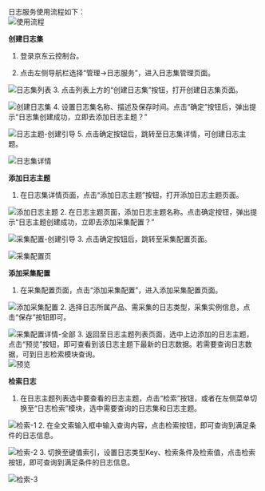 日志服务使用流程如下：  
![使用流程](https://raw.githubusercontent.com/luolei-laurel/cn-1/patch-1/image/LogService/sylc.png)

**创建日志集**

1.	登录京东云控制台。

2.	点击左侧导航栏选择“管理->日志服务”，进入日志集管理页面。

![日志集列表](https://raw.githubusercontent.com/luolei-laurel/cn-1/patch-1/image/LogService/rzjlb.png)
3.	点击列表上方的“创建日志集”按钮，打开创建日志集页面。

![创建日志集](https://raw.githubusercontent.com/luolei-laurel/cn-1/patch-1/image/LogService/cjrzj.png)
4.	设置日志集名称、描述及保存时间。点击“确定”按钮后，弹出提示“日志集创建成功，立即去添加日志主题？”

![日志主题-创建引导](https://raw.githubusercontent.com/luolei-laurel/cn-1/patch-1/image/LogService/zt-cjyd.png)
5.	点击确定按钮后，跳转至日志集详情，可创建日志主题。 

![日志集详情](https://raw.githubusercontent.com/luolei-laurel/cn-1/patch-1/image/LogService/rzjxq-1.png)

**添加日志主题**
1.	在日志集详情页面，点击“添加日志主题”按钮，打开添加日志主题页面。

![添加日志主题](https://raw.githubusercontent.com/luolei-laurel/cn-1/patch-1/image/LogService/rzjxq-1.png)
2.	在日志主题页面，添加日志主题名称。点击确定按钮，弹出提示“日志主题创建成功，立即去添加采集配置？” 

![采集配置-创建引导](https://raw.githubusercontent.com/luolei-laurel/cn-1/patch-1/image/LogService/cjpz-cjyd.png)
3.	点击确定按钮后，跳转至采集配置页面。  

![采集配置页](https://raw.githubusercontent.com/luolei-laurel/cn-1/patch-1/image/LogService/cjpz-1.png)

**添加采集配置**
1.	在采集配置页面，点击“添加采集配置”，进入添加采集配置页面。  

![添加采集配置](https://raw.githubusercontent.com/luolei-laurel/cn-1/patch-1/image/LogService/tjcjpz.png)
2.	选择日志所属产品、需采集的日志类型，采集实例信息，点击“保存”按钮即可。

![采集配置详情-全部](https://raw.githubusercontent.com/luolei-laurel/cn-1/patch-1/image/LogService/cjpz-qb.png)
3.	返回至日志主题列表页面，选中上边添加的日志主题，点击“预览”按钮，即可查看到该日志主题下最新的日志数据。若需要查询日志数据，可到日志检索模块查询。  
![预览](https://raw.githubusercontent.com/luolei-laurel/cn-1/patch-1/image/LogService/yl.png)

**检索日志**
1.	在日志主题列表选中要查看的日志主题，点击“检索”按钮，或者在左侧菜单切换至“日志检索”模块，选中需要查询的日志集和日志主题。

![检索-1](https://raw.githubusercontent.com/luolei-laurel/cn-1/patch-1/image/LogService/js-1.png)
2.	在全文索输入框中输入查询内容，点击检索按钮，即可查询到满足条件的日志信息。 

![检索-2](https://raw.githubusercontent.com/luolei-laurel/cn-1/patch-1/image/LogService/js-2.jpg)
3.	切换至键值索引，设置日志类型Key、检索条件及检索值，点击检索按钮，即可查询到满足条件的日志信息。  

![检索-3](https://raw.githubusercontent.com/luolei-laurel/cn-1/patch-1/image/LogService/js-3.png)

